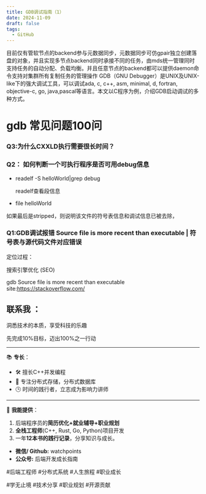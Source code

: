 ```yaml
---
title: GDB调试指南（1）
date: 2024-11-09
draft: false
tags:
  - GitHub
---
```

目前仅有管软节点的backend参与元数据同步，元数据同步可仿gpair独立创建落盘的对象，并且实现多节点backend同时承接不同的任务，由mds统一管理同时支持任务的自动分配、负载均衡。并且任意节点的backend都可以提供daemon命令支持对集群所有复制任务的管理操作
GDB（GNU Debugger）是UNIX及UNIX-like下的强大调试工具，可以调试ada, c, c++, asm, minimal, d, fortran, objective-c, go, java,pascal等语言。本文以C程序为例，介绍GDB启动调试的多种方式。


# gdb 常见问题100问


### Q3:为什么CXXLD执行需要很长时间？


### Q2： 如何判断一个可执行程序是否可用debug信息

- readelf -S helloWorld|grep debug

   readelf查看段信息
   
- file helloWorld

如果最后是stripped，则说明该文件的符号表信息和调试信息已被去除，

### Q1:GDB调试报错 Source file is more recent than executable | 符号表与源代码文件对应错误


定位过程：

搜索引擎优化 (SEO)

gdb Source file is more recent than executable site:https://stackoverflow.com/




## 联系我 ：

洞悉技术的本质，享受科技的乐趣

先完成10%目标，迈出100%之一行动


---

📚 **专长**：
- 🛠️ 擅长C++并发编程
- 💾 专注分布式存储，分布式数据库
- 🕒 时间的践行者，立志成为影响力讲师

---
🌱 **我能提供**：

1. 后端程序员的**简历优化+就业辅导+职业规划**
2. **全栈工程师**(C++, Rust, Go, Python)项目开发
3. 一年**12本书的践行记录**，分享知识与成长。


- **微信/ Github:** watchpoints
- **公众号:** 后端开发成长指南

#后端工程师 #分布式系统 #人生旅程 #职业成长

#学无止境 #技术分享 #职业规划 #开源贡献